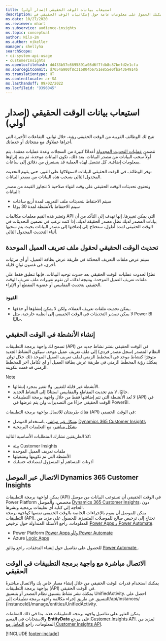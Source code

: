 ```yaml
---
title: استيعاب بيانات الوقت الحقيقي (إصدار أولي)
description: يمكنك الحصول على معلومات عامة حول إمكانيات الوقت الحقيقي في Customer Insights.
ms.date: 10/27/2020
ms.reviewer: mhart
ms.subservice: audience-insights
ms.topic: conceptual
author: Nils-2m
ms.author: nikeller
manager: shellyha
searchScope:
- ci-system-api-usage
- customerInsights
ms.openlocfilehash: dd433b57e8695891a08d6f7fdb8c87befd2e1cfa
ms.sourcegitcommit: d7054a900f8c316804b6751e855e0fba4364914b
ms.translationtype: HT
ms.contentlocale: ar-SA
ms.lasthandoff: 09/02/2022
ms.locfileid: "9396045"
---
```

# <a name="real-time-data-ingestion-preview"></a>استيعاب بيانات الوقت الحقيقي (إصدار أولي)

تتيح لك الوظائف القريبة من الوقت الحقيقي رؤية، خلال ثواني، التفاعلات الأخيرة التي أجراها عملاؤك مع منتجاتك أو خدماتك.

تتضمن [عمليات التحديث المجدولة](schedule-refresh.md) أعدادًا كبيرة من السجلات وعدة عمليات معقدة. يتم أولاً سحب البيانات من مصدر البيانات. بعد ذلك، تكون البيانات موحدة، ثم يتم إثراؤها بمعلومات إضافية. كل تشغيل لهذه العملية قد يستغرق من دقائق إلى ساعات.

توفر الوظائف في الوقت الحقيقي البيانات لاستهلاكها على الفور، حتى يقوم التحديث المجدول التالي بسحب هذه البيانات من مصدر البيانات.

وتحتوي تحديثات الوقت الحقيقي على وقت انتهاء صلاحية لا تتجاوز القيمة من مصدر البيانات:

- سيتم الاحتفاظ بتحديثات ملف التعريف لمدة أربع ساعات
- سيتم الاحتفاظ بالأنشطة لمدة 30 يومًا

وتعتبر هذه القيم معلمات مكالمات API التي يمكن تغييرها. إنها تهدف إلى التأكد من أن بيانات المصدر لديك تظل مصدر الحقيقة لديك. إذا كنت ترغب في تضمين التحديثات في الوقت الحقيقي لمدة أطول، ستحتاج إلى إضافتها إلى مصدر البيانات بحيث يتم سحبها أثناء التحديث المجدول التالي.

## <a name="real-time-update-of-the-unified-customer-profile-fields"></a>تحديث الوقت الحقيقي لحقول ملف تعريف العميل الموحدة

سيتم عرض ملفات التعريف المحدّثة في طريقة عرض بطاقة العميل، أو أي مرئيات أخرى، في غضون ثوانٍ قليلة.

نظرًا لحدوث عمليات الوقت الحقيقي بعد حدوث توحيد البيانات، فإنها تنطبق فقط على ملفات تعريف العميل الموحدة. ونتيجة لذلك، لن تقوم تغييرات ملف تعريف الوقت الحقيقي بتحديث المقاييس أو عضوية المقطع أو الإثراء.

### <a name="limitations"></a>القيود

- يمكن تحديث ملفات تعريف العملاء، ولكن لا يمكن إنشاؤها أو حذفها.
- لا يمكن تصدير التحديثات في الوقت الحقيقي إلى أنظمة خارجية، مثل Power BI حاليًا.

## <a name="real-time-creation-of-activities"></a>إنشاء الأنشطة في الوقت الحقيقي

تسمح لك واجهة برمجة التطبيقات (API) في الوقت الحقيقي بنشر نشاط جديد من النظام المصدر (سجل مصدر فردي) إلى ملف تعريف عميل موحد. سيكون النشاط الجديد متوفرًا كنشاط موحد في المخطط الزمني لملف تعريف العميل الموحد ذلك خلال ثوان. يمكنك رؤية المخطط الزمني في طريقة عرض بطاقة العميل أو اي تكامل آخر للمخطط الزمني قد قمت بتكوينه.

> [!NOTE]
>
> - الأنشطة غير قابلة للتغيير. ولا تتغير بمجرد إنشائها.
> - حاليًا، لا يتم تحديث المقاطع والمقاييس استنادًا إلى النشاط الجديد.
> - لا تُعد الأنشطة التي تتم إضافتها فقط من خلال واجهة برمجة التطبيقات (API) في الوقت الحقيقي جزءًا من التصديرات ولن يتم عرضها في PowerBI.

هناك طريقتان للاتصال بواجهة برمجة التطبيقات (API) في الوقت الحقيقي:

- [بشكل غير مباشر](#connect-via-the-dynamics-365-customer-insights-connector)، باستخدام الموصل [Dynamics 365 Customer Insights ](/connectors/customerinsights/)
- [بشكل مباشر](#connect-directly-to-the-real-time-api)، مع التعليمات البرمجية

كلا الطريقتين تشارك المتطلبات الأساسية التالية:

- بيئة Customer Insights
- ملفات تعريف العميل الموحدة
- الأنشطة التي تم تكوينها وتشغيلها
- أذونات المساهم أو المسؤول لمصادقه حسابك

## <a name="connect-via-the-dynamics-365-customer-insights-connector"></a>الاتصال عبر الموصل Dynamics 365 Customer Insights

يمكن لواجهة برمجة التطبيقات (API) في الوقت الحقيقي أن تستوعب البيانات من موصل Power Platform مخصص، والموصل [Dynamics 365 Customer Insights](/connectors/customerinsights/)، دون الحاجة إلى كتابة أي تعليمات برمجية ونشرها.    
يمكن للموصل أن يقوم بالإجراءات الخاصة بالوقت الحقيقي نفسها كواجهة برمجة التطبيقات (API). تحتاج إلى ترخيص صالح للموصلات المتميزة. للحصول على مزيد من المعلومات، راجع الأسئلة المتداولة حول ترخيص [Power Apps و Power Automate](/power-platform/admin/powerapps-flow-licensing-faq).

- Power Platform [Power Apps و/أو Power Automate](/connectors/)
- Azure [Logic Apps](/azure/connectors/apis-list)

للحصول على تفاصيل حول إنشاء التدفقات، راجع وثائق [Power Automate ](/power-automate/).

## <a name="connect-directly-to-the-real-time-api"></a>الاتصال مباشرة مع واجهة برمجة التطبيقات في الوقت الحقيقي

يمكنك استخدام قدرات الوقت الحقيقي من خلال إنشاء مسار خاص بك والاتصال مباشرةً بواجهة برمجة التطبيقات (API) في الوقت الحقيقي.    
يمكنك نشر نشاط بتنسيق نظام المصدر أو بتنسيق UnifiedActivity‬. احصل على التنسيق عن طريق إجراء مكالمة واجهة برمجة تطبيقات إلى/api/instances/ {instanceId}/manage/entities/UnifiedActivity.

يمكن العثور على تفاصيل واجهة برمجه التطبيقات هذه، بما في ذلك المعلمات والاستجابات في القسم **EntityData** على [مرجع Customer Insights API](https://developer.ci.ai.dynamics.com/api-details#api=CustomerInsights). لمزيد من المعلومات، راجع [التعامل مع Customer Insights API](apis.md).

[!INCLUDE [footer-include](includes/footer-banner.md)]

